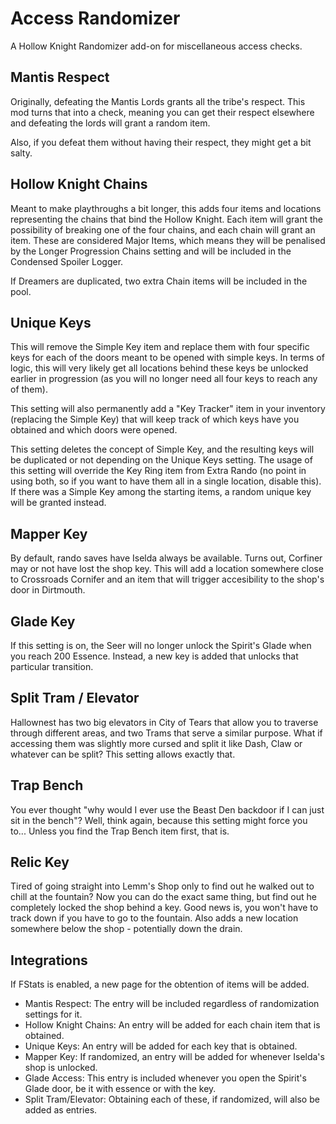 # Access Randomizer

A Hollow Knight Randomizer add-on for miscellaneous access checks.

## Mantis Respect

Originally, defeating the Mantis Lords grants all the tribe's respect. This mod turns that into a check, meaning you can get their respect elsewhere and defeating the lords will grant a random item.

Also, if you defeat them without having their respect, they might get a bit salty.

## Hollow Knight Chains

Meant to make playthroughs a bit longer, this adds four items and locations representing the chains that bind the Hollow Knight. Each item will grant the possibility of breaking one of the four chains, and each chain will grant an item. These are considered Major Items, which means they will be penalised by the Longer Progression Chains setting and will be included in the Condensed Spoiler Logger.

If Dreamers are duplicated, two extra Chain items will be included in the pool.

## Unique Keys

This will remove the Simple Key item and replace them with four specific keys for each of the doors meant to be opened with simple keys. In terms of logic, this will very likely get all locations behind these keys be unlocked earlier in progression (as you will no longer need all four keys to reach any of them).

This setting will also permanently add a "Key Tracker" item in your inventory (replacing the Simple Key) that will keep track of which keys have you obtained and which doors were opened.

This setting deletes the concept of Simple Key, and the resulting keys will be duplicated or not depending on the Unique Keys setting. The usage of this setting will override the Key Ring item from Extra Rando (no point in using both, so if you want to have them all in a single location, disable this). If there was a Simple Key among the starting items, a random unique key will be granted instead.

## Mapper Key

By default, rando saves have Iselda always be available. Turns out, Corfiner may or not have lost the shop key. This will add a location somewhere close to Crossroads Cornifer and an item that will trigger accesibility to the shop's door in Dirtmouth.

## Glade Key

If this setting is on, the Seer will no longer unlock the Spirit's Glade when you reach 200 Essence. Instead, a new key is added that unlocks that particular transition.

## Split Tram / Elevator

Hallownest has two big elevators in City of Tears that allow you to traverse through different areas, and two Trams that serve a similar purpose. What if accessing them was slightly more cursed and split it like Dash, Claw or whatever can be split? This setting allows exactly that.

## Trap Bench

You ever thought "why would I ever use the Beast Den backdoor if I can just sit in the bench"? Well, think again, because this setting might force you to... Unless you find the Trap Bench item first, that is.

## Relic Key

Tired of going straight into Lemm's Shop only to find out he walked out to chill at the fountain? Now you can do the exact same thing, but find out he completely locked the shop behind a key. Good news is, you won't have to track down if you have to go to the fountain. Also adds a new location somewhere below the shop - potentially down the drain.

## Integrations

If FStats is enabled, a new page for the obtention of items will be added.
- Mantis Respect: The entry will be included regardless of randomization settings for it.
- Hollow Knight Chains: An entry will be added for each chain item that is obtained.
- Unique Keys: An entry will be added for each key that is obtained.
- Mapper Key: If randomized, an entry will be added for whenever Iselda's shop is unlocked.
- Glade Access: This entry is included whenever you open the Spirit's Glade door, be it with essence or with the key.
- Split Tram/Elevator: Obtaining each of these, if randomized, will also be added as entries.
